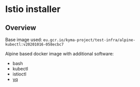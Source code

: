 # Istio installer

## Overview
Base image used: `eu.gcr.io/kyma-project/test-infra/alpine-kubectl:v20201016-058ecbc7`

Alpine based docker image with additional software:
- bash
- kubectl
- istioctl
- [yq](https://github.com/mikefarah/yq)
